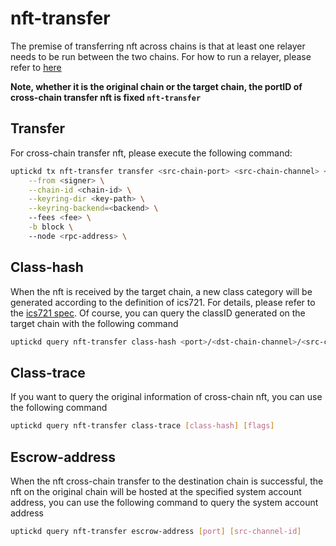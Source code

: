 # nft-transfer

The premise of transferring nft across chains is that at least one relayer needs to be run between the two chains. For how to run a relayer, please refer to [here](README.md#relayer)

**Note, whether it is the original chain or the target chain, the portID of cross-chain transfer nft is fixed `nft-transfer`**

## Transfer

For cross-chain transfer nft, please execute the following command:

```bash
uptickd tx nft-transfer transfer <src-chain-port> <src-chain-channel> <dst-chain-receiver> <classID> <nftID>  \
    --from <signer> \
    --chain-id <chain-id> \
    --keyring-dir <key-path> \
    --keyring-backend=<backend> \  
    --fees <fee> \
    -b block \ 
    --node <rpc-address> \ 
```

## Class-hash

When the nft is received by the target chain, a new class category will be generated according to the definition of ics721. For details, please refer to the [ics721 spec](https://github.com/cosmos/ibc/blob/main/spec/app/ics-721-nft-transfer/README.md). Of course, you can query the classID generated on the target chain with the following command

```bash
uptickd query nft-transfer class-hash <port>/<dst-chain-channel>/<src-chain-class-id> 
```

## Class-trace

If you want to query the original information of cross-chain nft, you can use the following command

```bash
uptickd query nft-transfer class-trace [class-hash] [flags]
```

## Escrow-address

When the nft cross-chain transfer to the destination chain is successful, the nft on the original chain will be hosted at the specified system account address, you can use the following command to query the system account address

```bash
uptickd query nft-transfer escrow-address [port] [src-channel-id]
```
